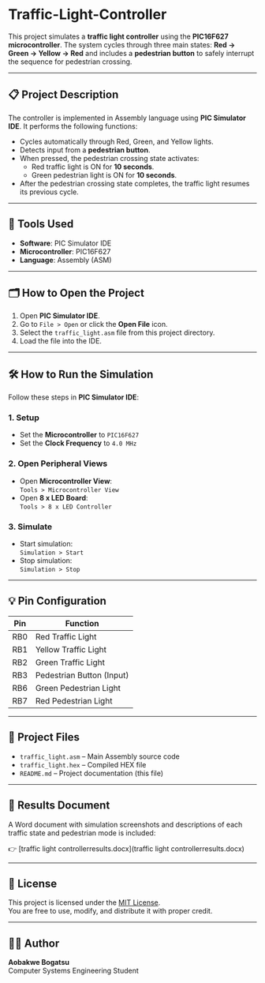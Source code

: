 # Traffic-Light-Controller

This project simulates a **traffic light controller** using the **PIC16F627 microcontroller**. The system cycles through three main states: **Red → Green → Yellow → Red** and includes a **pedestrian button** to safely interrupt the sequence for pedestrian crossing.

---

## 📋 Project Description

The controller is implemented in Assembly language using **PIC Simulator IDE**. It performs the following functions:

- Cycles automatically through Red, Green, and Yellow lights.
- Detects input from a **pedestrian button**.
- When pressed, the pedestrian crossing state activates:
  - Red traffic light is ON for **10 seconds**.
  - Green pedestrian light is ON for **10 seconds**.
- After the pedestrian crossing state completes, the traffic light resumes its previous cycle.

---

## 🧰 Tools Used

- **Software**: PIC Simulator IDE  
- **Microcontroller**: PIC16F627  
- **Language**: Assembly (ASM)

---

## 🗂️ How to Open the Project

1. Open **PIC Simulator IDE**.
2. Go to `File > Open` or click the **Open File** icon.
3. Select the `traffic_light.asm` file from this project directory.
4. Load the file into the IDE.

---

## 🛠️ How to Run the Simulation

Follow these steps in **PIC Simulator IDE**:

### 1. Setup

- Set the **Microcontroller** to `PIC16F627`
- Set the **Clock Frequency** to `4.0 MHz`

### 2. Open Peripheral Views

- Open **Microcontroller View**:  
  `Tools > Microcontroller View`
- Open **8 x LED Board**:  
  `Tools > 8 x LED Controller`

### 3. Simulate

- Start simulation:  
  `Simulation > Start`
- Stop simulation:  
  `Simulation > Stop`

---

## 💡 Pin Configuration

| Pin  | Function                  |
|------|---------------------------|
| RB0  | Red Traffic Light         |
| RB1  | Yellow Traffic Light      |
| RB2  | Green Traffic Light       |
| RB3  | Pedestrian Button (Input) |
| RB6  | Green Pedestrian Light    |
| RB7  | Red Pedestrian Light      |

---

## 📂 Project Files

- `traffic_light.asm` – Main Assembly source code
- `traffic_light.hex` – Compiled HEX file 
- `README.md` – Project documentation (this file)

---

## 📄 Results Document

A Word document with simulation screenshots and descriptions of each traffic state and pedestrian mode is included:

👉 [traffic light controllerresults.docx](traffic light controllerresults.docx)

---

## 📄 License

This project is licensed under the [MIT License](LICENSE).  
You are free to use, modify, and distribute it with proper credit.

---

## 🙋‍♂️ Author

**Aobakwe Bogatsu**  
Computer Systems Engineering Student  

